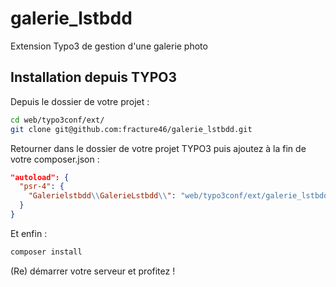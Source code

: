 # galerie_lstbdd
Extension Typo3 de gestion d'une galerie photo

## Installation depuis TYPO3

Depuis le dossier de votre projet :

```bash
cd web/typo3conf/ext/
git clone git@github.com:fracture46/galerie_lstbdd.git
```

Retourner dans le dossier de votre projet TYPO3 puis ajoutez à la fin de votre composer.json :

```json
"autoload": {
  "psr-4": {
    "Galerielstbdd\\GalerieLstbdd\\": "web/typo3conf/ext/galerie_lstbdd/Classes"
  }
}
```

Et enfin :

```bash
composer install
```

(Re) démarrer votre serveur et profitez !
